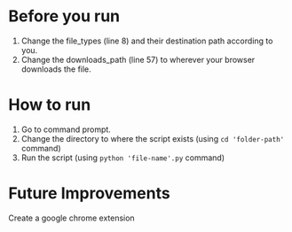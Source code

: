 # Before you run
1) Change the file_types (line 8) and their destination path according to you.
2) Change the downloads_path (line 57) to wherever your browser downloads the file.

# How to run
1) Go to command prompt.
2) Change the directory to where the script exists (using  `cd 'folder-path'`  command)
3) Run the script (using `python 'file-name'.py` command)

# Future Improvements
Create a google chrome extension 
